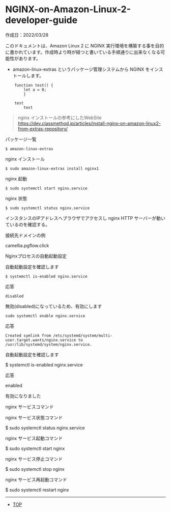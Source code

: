 # NGINX-on-Amazon-Linux-2-developer-guide<a name="NGINX-on-Amazon-Linux-2-developer-guide"></a>

作成日：2022/03/28<br>

このドキュメントは、Amazon Linux 2 に NGINX 実行環境を構築する事を目的に書かれています。作成時より時が経つと書いている手順通りに出来なくなる可能性があります。

* amazon-linux-extras というパッケージ管理システムから NGINX をインストールします。



```
    function test() {
        let a = 0;
        }

    test
        test
```


>nginx インストールの参考にしたWebSite<br>
https://dev.classmethod.jp/articles/install-nginx-on-amazon-linux2-from-extras-repository/


パッケージ一覧

``` $ amazon-linux-extras ```

nginx インストール

``` $ sudo amazon-linux-extras install nginx1 ``` 


nginx 起動

``` $ sudo systemctl start nginx.service ```


nginx 状態

``` $ sudo systemctl status nginx.service ```


インスタンスのIPアドレスへブラウザでアクセスし nginx HTTP サーバーが動いているのを確認する。

接続先ドメインの例

camellia.pgflow.click

Nginxプロセスの自動起動設定

自動起動設定を確認します

``` $ systemctl is-enabled nginx.service ```

応答

``` disabled ```

無効(disabled)になっているため、有効にします

```
sudo systemctl enable nginx.service
```

応答

```
Created symlink from /etc/systemd/system/multi-user.target.wants/nginx.service to /usr/lib/systemd/system/nginx.service. 
```

自動起動設定を確認します

$ systemctl is-enabled nginx.service

応答

enabled

有効になりました


nginx サービスコマンド

nginx サービス状態コマンド

$ sudo systemctl status nginx.service

nginx サービス起動コマンド

$ sudo systemctl start nginx

nginx サービス停止コマンド

$ sudo systemctl stop nginx

nginx サービス再起動コマンド

$ sudo systemctl restart nginx

***
+ [TOP](Laravel-on-Amazon-Linux-2-developer-guide.md)